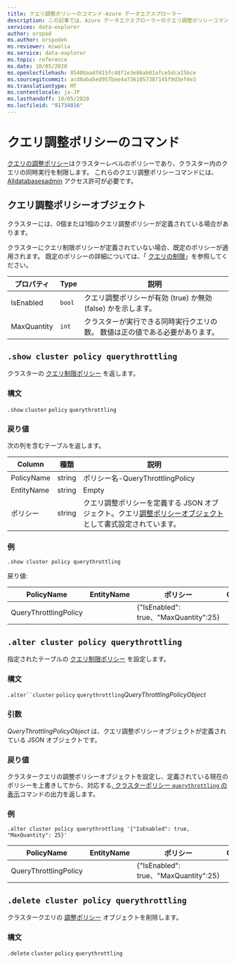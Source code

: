 ```yaml
---
title: クエリ調整ポリシーのコマンド-Azure データエクスプローラー
description: この記事では、Azure データエクスプローラーのクエリ調整ポリシーコマンドについて説明します。
services: data-explorer
author: orspod
ms.author: orspodek
ms.reviewer: miwalia
ms.service: data-explorer
ms.topic: reference
ms.date: 10/05/2020
ms.openlocfilehash: 85408aadfd15fc48f1e3e86ab01afce5dca15bce
ms.sourcegitcommit: acd8aba5ed957bee4a7361057387145f9d3ef4e3
ms.translationtype: MT
ms.contentlocale: ja-JP
ms.lasthandoff: 10/05/2020
ms.locfileid: "91734016"
---
```

# <a name="query-throttling-policy-commands"></a>クエリ調整ポリシーのコマンド

[クエリの調整ポリシー](query-throttling-policy.md)はクラスターレベルのポリシーであり、クラスター内のクエリの同時実行を制限します。 これらのクエリ調整ポリシーコマンドには、 [Alldatabasesadmin](../management/access-control/role-based-authorization.md) アクセス許可が必要です。

## <a name="query-throttling-policy-object"></a>クエリ調整ポリシーオブジェクト

クラスターには、0個または1個のクエリ調整ポリシーが定義されている場合があります。

クラスターにクエリ制限ポリシーが定義されていない場合、既定のポリシーが適用されます。 既定のポリシーの詳細については、「 [クエリの制限](../concepts/querylimits.md)」を参照してください。

|プロパティ  |Type    |説明                                                       |
|----------|--------|------------------------------------------------------------------|
|IsEnabled |`bool`  |クエリ調整ポリシーが有効 (true) か無効 (false) かを示します。     |
|MaxQuantity|`int`|クラスターが実行できる同時実行クエリの数。 数値は正の値である必要があります。 |

## `.show cluster policy querythrottling`

クラスターの [クエリ制限ポリシー](query-throttling-policy.md) を返します。

### <a name="syntax"></a>構文

`.show` `cluster` `policy` `querythrottling`

### <a name="returns"></a>戻り値

次の列を含むテーブルを返します。

|Column    |種類    |説明
|---|---|---
|PolicyName| string |ポリシー名-QueryThrottlingPolicy
|EntityName| string |Empty
|ポリシー    | string |クエリ調整ポリシーを定義する JSON オブジェクト。クエリ[調整ポリシーオブジェクト](#query-throttling-policy-object)として書式設定されています。

### <a name="example"></a>例

<!-- csl -->
```
.show cluster policy querythrottling 
```

戻り値:

|PolicyName|EntityName|ポリシー|ChildEntities|EntityType|
|---|---|---|---|---|
|QueryThrottlingPolicy||{"IsEnabled": true、"MaxQuantity":25}

## `.alter cluster policy querythrottling`

指定されたテーブルの [クエリ制限ポリシー](query-throttling-policy.md) を設定します。 

### <a name="syntax"></a>構文

`.alter``cluster` `policy` `querythrottling`*QueryThrottlingPolicyObject*

### <a name="arguments"></a>引数

*QueryThrottlingPolicyObject* は、クエリ調整ポリシーオブジェクトが定義されている JSON オブジェクトです。

### <a name="returns"></a>戻り値

クラスタークエリの調整ポリシーオブジェクトを設定し、定義されている現在のポリシーを上書きしてから、対応する[. クラスターポリシー `querythrottling` の表示](#show-cluster-policy-querythrottling)コマンドの出力を返します。

### <a name="example"></a>例

<!-- csl -->
```
.alter cluster policy querythrottling '{"IsEnabled": true, "MaxQuantity": 25}'
```

|PolicyName|EntityName|ポリシー|ChildEntities|EntityType|
|---|---|---|---|---|
|QueryThrottlingPolicy||{"IsEnabled": true、"MaxQuantity":25}

## `.delete cluster policy querythrottling`

クラスタークエリの [調整ポリシー](query-throttling-policy.md) オブジェクトを削除します。

### <a name="syntax"></a>構文

`.delete` `cluster` `policy` `querythrottling`
